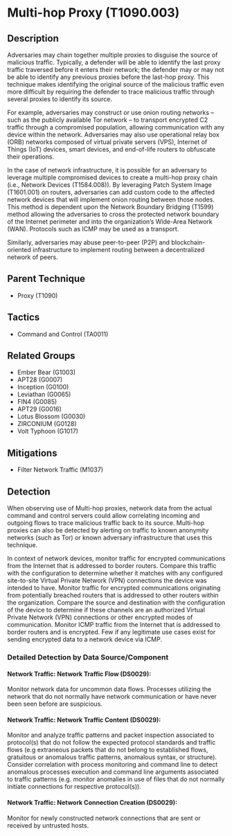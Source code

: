 # Multi-hop Proxy (T1090.003)

## Description
Adversaries may chain together multiple proxies to disguise the source of malicious traffic. Typically, a defender will be able to identify the last proxy traffic traversed before it enters their network; the defender may or may not be able to identify any previous proxies before the last-hop proxy. This technique makes identifying the original source of the malicious traffic even more difficult by requiring the defender to trace malicious traffic through several proxies to identify its source.

For example, adversaries may construct or use onion routing networks – such as the publicly available Tor network – to transport encrypted C2 traffic through a compromised population, allowing communication with any device within the network. Adversaries may also use operational relay box (ORB) networks composed of virtual private servers (VPS), Internet of Things (IoT) devices, smart devices, and end-of-life routers to obfuscate their operations. 

In the case of network infrastructure, it is possible for an adversary to leverage multiple compromised devices to create a multi-hop proxy chain (i.e., Network Devices (T1584.008)). By leveraging Patch System Image (T1601.001) on routers, adversaries can add custom code to the affected network devices that will implement onion routing between those nodes. This method is dependent upon the Network Boundary Bridging (T1599) method allowing the adversaries to cross the protected network boundary of the Internet perimeter and into the organization’s Wide-Area Network (WAN).  Protocols such as ICMP may be used as a transport.  

Similarly, adversaries may abuse peer-to-peer (P2P) and blockchain-oriented infrastructure to implement routing between a decentralized network of peers.

## Parent Technique
- Proxy (T1090)

## Tactics
- Command and Control (TA0011)

## Related Groups
- Ember Bear (G1003)
- APT28 (G0007)
- Inception (G0100)
- Leviathan (G0065)
- FIN4 (G0085)
- APT29 (G0016)
- Lotus Blossom (G0030)
- ZIRCONIUM (G0128)
- Volt Typhoon (G1017)

## Mitigations
- Filter Network Traffic (M1037)

## Detection
When observing use of Multi-hop proxies, network data from the actual command and control servers could allow correlating incoming and outgoing flows to trace malicious traffic back to its source. Multi-hop proxies can also be detected by alerting on traffic to known anonymity networks (such as Tor) or known adversary infrastructure that uses this technique.

In context of network devices, monitor traffic for encrypted communications from the Internet that is addressed to border routers.  Compare this traffic with the configuration to determine whether it matches with any configured site-to-site Virtual Private Network (VPN) connections the device was intended to have. Monitor traffic for encrypted communications originating from potentially breached routers that is addressed to other routers within the organization.  Compare the source and destination with the configuration of the device to determine if these channels are an authorized Virtual Private Network (VPN) connections or other encrypted modes of communication. Monitor ICMP traffic from the Internet that is addressed to border routers and is encrypted.  Few if any legitimate use cases exist for sending encrypted data to a network device via ICMP.

### Detailed Detection by Data Source/Component
#### Network Traffic: Network Traffic Flow (DS0029): 
Monitor network data for uncommon data flows. Processes utilizing the network that do not normally have network communication or have never been seen before are suspicious.

#### Network Traffic: Network Traffic Content (DS0029): 
Monitor and analyze traffic patterns and packet inspection associated to protocol(s) that do not follow the expected protocol standards and traffic flows (e.g extraneous packets that do not belong to established flows, gratuitous or anomalous traffic patterns, anomalous syntax, or structure). Consider correlation with process monitoring and command line to detect anomalous processes execution and command line arguments associated to traffic patterns (e.g. monitor anomalies in use of files that do not normally initiate connections for respective protocol(s)).

#### Network Traffic: Network Connection Creation (DS0029): 
Monitor for newly constructed network connections that are sent or received by untrusted hosts. 

